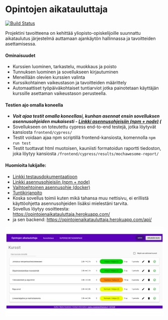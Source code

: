 # Opintojen aikatauluttaja
[![Build Status](https://travis-ci.org/markokoskinen2037/fullstack-projekti.svg?branch=master)](https://travis-ci.org/markokoskinen2037/fullstack-projekti)

Projektini tavoitteena on kehittää yliopisto-opiskelijoille suunnattu aikataulutus järjestelmä auttamaan ajankäytön hallinnassa ja tavoitteiden asettamisessa.

#### Ominaisuudet

- Kurssien luominen, tarkastelu, muokkaus ja poisto
- Tunnuksen luominen ja sovellukseen kirjautuminen
- Meneillään olevien kurssien valinta
- Kurssikohtainen vaikeustason ja tavoitteiden määrittely
- Automaattiset työpäiväkohtaiset tuntiarviot jotka painotetaan käyttäjän kurssille asettaman vaikeustason perusteella.

#### Testien ajo omalla koneella
- ***Voit ajaa testit omalla koneellasi, kunhan asennat ensin sovelluksen asennusohjeiden mukaisesti - [Linkki asennusohjeisiin (npm + node)](https://github.com/markokoskinen2037/fullstack-projekti/blob/master/installation_instructions.md) (***
- Sovellukseen on toteutettu cypress end-to-end testejä, jotka löytyvät kansiosta `frontend/cypress/`
- Testit voidaan ajaa npm scriptillä frontend-kansiosta, komennolla `npm run test`
- Testit tuottavat html muotoisen, kauniisti formatoidun raportti tiedoston, joka löytyy kansiosta `/frontend/cypress/results/mochawesome-report/`

#### Huomioita lukijalle:
- [Linkki testausdokumentaatioon](testausdokumentti.pdf)
- [Linkki asennusohjeisiin (npm + node)](https://github.com/markokoskinen2037/fullstack-projekti/blob/master/installation_instructions.md)
- [Vaihtoehtoinen asennusohje (docker)](https://github.com/markokoskinen2037/fullstack-projekti/blob/master/docker_instructions.md)
- [Tuntikirjanpito](https://github.com/markokoskinen2037/fullstack-projekti/blob/master/tuntikirjanpito.md)
- Koska sovellus toimii kuten mikä tahansa muu nettisivu, ei erillistä käyttöohjetta asennusohjeiden lisäksi mielestäni tarvita.
- Sovellus löytyy osoitteesta: https://opintojenaikatauluttaja.herokuapp.com/
- ja sen backend: https://opintojenaikatauluttaja.herokuapp.com/api/

![Kurssilistaus](/readme_images/kurssilistaus.png)
